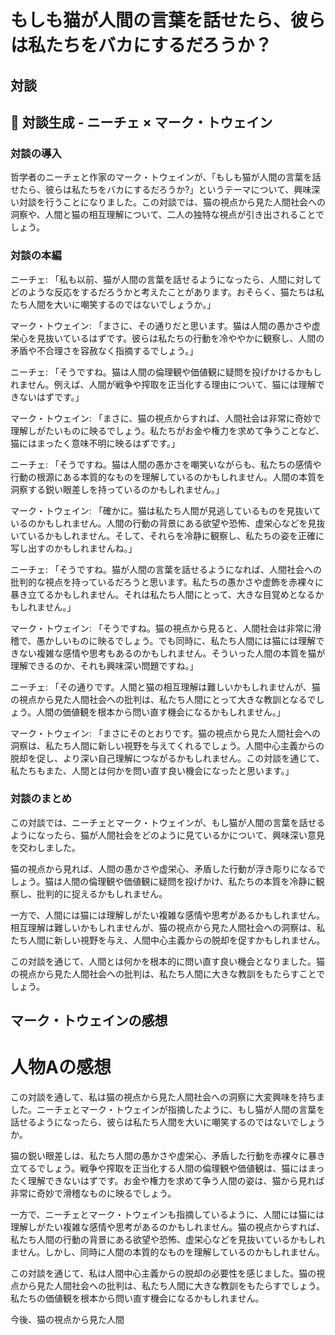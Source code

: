 # もしも猫が人間の言葉を話せたら、彼らは私たちをバカにするだろうか？

## 対談

## 💬 対談生成 - ニーチェ × マーク・トウェイン

### 対談の導入

哲学者のニーチェと作家のマーク・トウェインが、「もしも猫が人間の言葉を話せたら、彼らは私たちをバカにするだろうか?」というテーマについて、興味深い対談を行うことになりました。この対談では、猫の視点から見た人間社会への洞察や、人間と猫の相互理解について、二人の独特な視点が引き出されることでしょう。

### 対談の本編

ニーチェ: 「私も以前、猫が人間の言葉を話せるようになったら、人間に対してどのような反応をするだろうかと考えたことがあります。おそらく、猫たちは私たち人間を大いに嘲笑するのではないでしょうか。」

マーク・トウェイン: 「まさに、その通りだと思います。猫は人間の愚かさや虚栄心を見抜いているはずです。彼らは私たちの行動を冷ややかに観察し、人間の矛盾や不合理さを容赦なく指摘するでしょう。」

ニーチェ: 「そうですね。猫は人間の倫理観や価値観に疑問を投げかけるかもしれません。例えば、人間が戦争や搾取を正当化する理由について、猫には理解できないはずです。」

マーク・トウェイン: 「まさに、猫の視点からすれば、人間社会は非常に奇妙で理解しがたいものに映るでしょう。私たちがお金や権力を求めて争うことなど、猫にはまったく意味不明に映るはずです。」

ニーチェ: 「そうですね。猫は人間の愚かさを嘲笑いながらも、私たちの感情や行動の根源にある本質的なものを理解しているのかもしれません。人間の本質を洞察する鋭い眼差しを持っているのかもしれません。」

マーク・トウェイン: 「確かに。猫は私たち人間が見逃しているものを見抜いているのかもしれません。人間の行動の背景にある欲望や恐怖、虚栄心などを見抜いているかもしれません。そして、それらを冷静に観察し、私たちの姿を正確に写し出すのかもしれませんね。」

ニーチェ: 「そうですね。猫が人間の言葉を話せるようになれば、人間社会への批判的な視点を持っているだろうと思います。私たちの愚かさや虚飾を赤裸々に暴き立てるかもしれません。それは私たち人間にとって、大きな目覚めとなるかもしれません。」

マーク・トウェイン: 「そうですね。猫の視点から見ると、人間社会は非常に滑稽で、愚かしいものに映るでしょう。でも同時に、私たち人間には猫には理解できない複雑な感情や思考もあるのかもしれません。そういった人間の本質を猫が理解できるのか、それも興味深い問題ですね。」

ニーチェ: 「その通りです。人間と猫の相互理解は難しいかもしれませんが、猫の視点から見た人間社会への批判は、私たち人間にとって大きな教訓となるでしょう。人間の価値観を根本から問い直す機会になるかもしれません。」

マーク・トウェイン: 「まさにそのとおりです。猫の視点から見た人間社会への洞察は、私たち人間に新しい視野を与えてくれるでしょう。人間中心主義からの脱却を促し、より深い自己理解につながるかもしれません。この対談を通じて、私たちもまた、人間とは何かを問い直す良い機会になったと思います。」

### 対談のまとめ

この対談では、ニーチェとマーク・トウェインが、もし猫が人間の言葉を話せるようになったら、猫が人間社会をどのように見ているかについて、興味深い意見を交わしました。

猫の視点から見れば、人間の愚かさや虚栄心、矛盾した行動が浮き彫りになるでしょう。猫は人間の倫理観や価値観に疑問を投げかけ、私たちの本質を冷静に観察し、批判的に捉えるかもしれません。

一方で、人間には猫には理解しがたい複雑な感情や思考があるかもしれません。相互理解は難しいかもしれませんが、猫の視点から見た人間社会への洞察は、私たち人間に新しい視野を与え、人間中心主義からの脱却を促すかもしれません。

この対談を通じて、人間とは何かを根本的に問い直す良い機会となりました。猫の視点から見た人間社会への批判は、私たち人間に大きな教訓をもたらすことでしょう。

## マーク・トウェインの感想

# 人物Aの感想

この対談を通して、私は猫の視点から見た人間社会への洞察に大変興味を持ちました。ニーチェとマーク・トウェインが指摘したように、もし猫が人間の言葉を話せるようになったら、彼らは私たち人間を大いに嘲笑するのではないでしょうか。

猫の鋭い眼差しは、私たち人間の愚かさや虚栄心、矛盾した行動を赤裸々に暴き立てるでしょう。戦争や搾取を正当化する人間の倫理観や価値観は、猫にはまったく理解できないはずです。お金や権力を求めて争う人間の姿は、猫から見れば非常に奇妙で滑稽なものに映るでしょう。

一方で、ニーチェとマーク・トウェインも指摘しているように、人間には猫には理解しがたい複雑な感情や思考があるのかもしれません。猫の視点からすれば、私たち人間の行動の背景にある欲望や恐怖、虚栄心などを見抜いているかもしれません。しかし、同時に人間の本質的なものを理解しているのかもしれません。

この対談を通じて、私は人間中心主義からの脱却の必要性を感じました。猫の視点から見た人間社会への批判は、私たち人間に大きな教訓をもたらすでしょう。私たちの価値観を根本から問い直す機会になるかもしれません。

今後、猫の視点から見た人間

